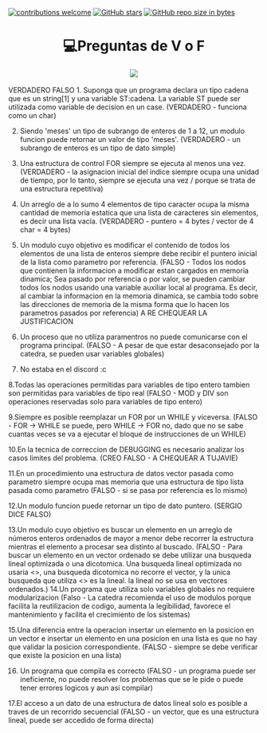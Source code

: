 [![contributions welcome](https://img.shields.io/badge/contributions-welcome-brightgreen.svg?style=flat)](https://github.com/FabianMartinez1234567/CADP)
[![GitHub stars](https://img.shields.io/github/stars/FabianMartinez1234567/CADP)](https://github.com/FabianMartinez1234567/CADP/stargazers/)
[![GitHub repo size in bytes](https://img.shields.io/github/repo-size/FabianMartinez1234567/CADP)](https://github.com/FabianMartinez1234567/CADP)
<h1 align="center"> 💻Preguntas de V o F </h1>
<div align="center">
<img src="https://media.giphy.com/media/cMVgEhDeKzPwI/giphy.gif"/>
 </div>
<br>
VERDADERO FALSO
1. Suponga que un programa declara un tipo cadena que es un string[1] y una variable ST:cadena. La variable ST puede ser utilizada como variable de decision en un case. (VERDADERO - funciona como un char)

2. Siendo 'meses' un tipo de subrango de enteros de 1 a 12, un modulo funcion puede retornar un valor de tipo 'meses'. (VERDADERO - un subrango de enteros es un tipo de dato simple)

3. Una estructura de control FOR siempre se ejecuta al menos una vez. (VERDADERO - la asignacion inicial del indice siempre ocupa una unidad de tiempo, por lo tanto, siempre se ejecuta una vez / porque se trata de una estructura repetitiva)

4. Un arreglo de a lo sumo 4 elementos de tipo caracter ocupa la misma cantidad de memoria estatica que una lista de caracteres sin elementos, es decir una lista vacía. (VERDADERO - puntero = 4 bytes / vector de 4 char = 4 bytes)

5. Un modulo cuyo objetivo es modificar el contenido de todos los elementos de una lista de enteros siempre debe recibir el puntero inicial de la lista como parametro por referencia. (FALSO - Todos los nodos que contienen la informacion a modificar estan cargados en memoria dinamica; Sea pasado por referencia o por valor, se pueden cambiar todos los nodos usando una variable auxiliar local al programa. Es decir, al cambiar la informacion en la memoria dinamica, se cambia todo sobre las direcciones de memoria de la misma forma que lo hacen los parametros pasados por referencia) A RE CHEQUEAR LA JUSTIFICACION

6. Un proceso que no utiliza paramentros no puede comunicarse con el programa principal. (FALSO - A pesar de que estar desaconsejado por la catedra, se pueden usar variables globales)

7. No estaba en el discord :c

8.Todas las operaciones permitidas para variables de tipo entero tambien son permitidas para variables de tipo real (FALSO - MOD y DIV son operaciones reservadas solo para variables de tipo entero)

9.Siempre es posible reemplazar un FOR por un WHILE y viceversa. (FALSO  - FOR -> WHILE se puede, pero WHILE -> FOR no, dado que no se sabe cuantas veces se va a ejecutar el bloque de instrucciones de un WHILE)

10.En la tecnica de correccion de DEBUGGING es necesario analizar los casos limites del problema. (CREO FALSO - A CHEQUEAR A TUJAVIE)

11.En un procedimiento una estructura de datos vector pasada como parametro siempre ocupa mas memoria que una estructura de tipo lista pasada como parametro (FALSO - si se pasa por referencia es lo mismo)

12.Un modulo funcion puede retornar un tipo de dato puntero. (SERGIO DICE FALSO)

13.Un modulo cuyo objetivo es buscar un elemento en un arreglo de números enteros ordenados de mayor a menor debe recorrer la estructura mientras el elemento a procesar sea distinto al buscado. (FALSO - Para buscar un elemento en un vector ordenado se debe utilizar una busqueda lineal optimizada o una dicotomica. Una busqueda lineal optimizada no usaria <>, una busqueda dicotomica no recorre el vector, y la unica busqueda que utiliza <> es la lineal. la lineal no se usa en vectores ordenados.)
14.Un programa que utiliza solo variables globales no requiere modularizacion (Falso - La catedra recomienda el uso de modulos porque facilita la reutilizacion de codigo, aumenta la legibilidad, favorece el mantenimiento y facilita el crecimiento de los sistemas)

15.Una diferencia entre la operacion insertar un elemento en la posicion en un vector e insertar un elemento en una posicion en una lista es que no hay que validar la posicion correspondiente. (FALSO - siempre se debe verificar que existe la posicion en una lista)

16. Un programa que compila es correcto (FALSO - un programa puede ser ineficiente, no puede resolver los problemas que se le pide o puede tener errores logicos y aun asi compilar)

17.El acceso a un dato de una estructura de datos lineal solo es posible a traves de un recorrido secuencial (FALSO - un vector, que es una estructura lineal, puede ser accedido de forma directa)
